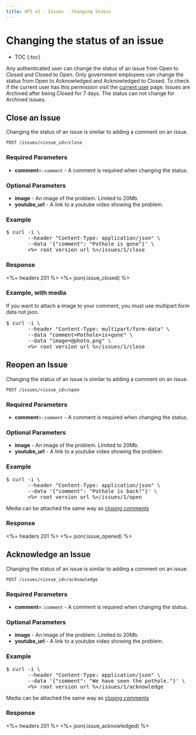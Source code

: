 ```yaml
---
title: API v2 - Issues - Changing Status
---
```


# Changing the status of an issue

* TOC
{:toc}

Any authenticated user can change the status of an issue from Open to Closed and Closed to Open. Only government employees can change the status from Open to Acknowledged and Acknowledged to Closed. To check if the current user has this permission visit the <a href="/v2/users/#show-current-user">current user</a> page. Issues are Archived after being Closed for 7 days. The status can not change for Archived issues.

## Close an Issue

Changing the status of an issue is similar to adding a comment on an issue.

    POST /issues/<issue_id>/close

### Required Parameters

* **comment**=`:comment` - A comment is required when changing the status.

### Optional Parameters

* **image** - An image of the problem. Limited to 20Mb.
* **youtube_url** - A link to a youtube video showing the problem.

### Example

<pre class="terminal">
$ curl -i \
       --header "Content-Type: application/json" \
       --data '{"comment": "Pothole is gone"}' \
       <%= root_version_url %>/issues/1/close
</pre>

### Response

<%= headers 201 %>
<%= json(:issue_closed) %>

### Example, with media

If you want to attach a image to your comment, you must use multipart form data not json.

<pre class="terminal" id="with_media">
$ curl -i \
       --header "Content-Type: multipart/form-data" \
       --data "comment=Pothole+is+gone" \
       --data "image=@photo.png" \
       <%= root_version_url %>/issues/1/close
</pre>


## Reopen an Issue

Changing the status of an issue is similar to adding a comment on an issue.

    POST /issues/<issue_id>/open

### Required Parameters

* **comment**=`:comment` - A comment is required when changing the status.

### Optional Parameters

* **image** - An image of the problem. Limited to 20Mb.
* **youtube_url** - A link to a youtube video showing the problem.

### Example

<pre class="terminal">
$ curl -i \
       --header "Content-Type: application/json" \
       --data '{"comment": "Pothole is back!"}' \
       <%= root_version_url %>/issues/1/open
</pre>

Media can be attached the same way as [closing comments](#with_media)

### Response

<%= headers 201 %>
<%= json(:issue_opened) %>

## Acknowledge an Issue

Changing the status of an issue is similar to adding a comment on an issue.

    POST /issues/<issue_id>/acknowledge

### Required Parameters

* **comment**=`:comment` - A comment is required when changing the status.

### Optional Parameters

* **image** - An image of the problem. Limited to 20Mb.
* **youtube_url** - A link to a youtube video showing the problem.

### Example

<pre class="terminal">
$ curl -i \
       --header "Content-Type: application/json" \
       --data '{"comment": "We have seen the pothole."}' \
       <%= root_version_url %>/issues/1/acknowledge
</pre>

Media can be attached the same way as [closing comments](#with_media)

### Response

<%= headers 201 %>
<%= json(:issue_acknowledged) %>
